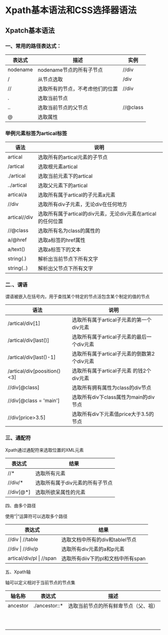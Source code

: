 # Xpath基本语法和CSS选择器语法
 ##  Xpatch基本语法

 ###  一、常用的路径表达式：

| 表达式   | 描述                             | 实例     |
| -------- | -------------------------------- | -------- |
| nodename | nodename节点的所有子节点         | //div    |
| /        | 从节点选取                       | /div     |
| //       | 选取所有的节点，不考虑他们的位置 | //div    |
| .        | 选取当前节点                     |          |
| ..       | 选取当前节点的父节点             | //@class |
| @        | 选取属性                         |          |

###  举例元素标签为artical标签

| 语法         | 说明                                                         |
| ------------ | ------------------------------------------------------------ |
| artical      | 选取所有的artical元素的子节点                                |
| /artical     | 选取根元素artical                                            |
| ./artical    | 选取当前元素下的artical                                      |
| ../artical   | 选取父元素下的artical                                        |
| artical/a    | 选取所有属于artical的子元素a元素                             |
| //div        | 选取所有div子元素，无论div在任何地方                         |
| artical//div | 选取所有属于artical的div元素，无论div元素在artical的任何位置 |
| //@class     | 选取所有名为class的属性的                                    |
| a/@href      | 选取a标签的href属性                                          |
| a/text()     | 选取a标签下的文本                                            |
| string(.)    | 解析出当前节点下所有文字                                     |
| string(..)   | 解析出父节点下所有文字                                       |

###  二.、谓语

谓语被嵌入在括号内，用于查找某个特定的节点活包含某个制定的值的节点

| 语法                        | 说明                                        |      |
| --------------------------- | ------------------------------------------- | ---- |
| /artical/div[1]             | 选取所有属于artical子元素的第一个div元素    |      |
| /artical/div[last()]        | 选取所有属于artical子元素的最后一个div元素  |      |
| /artical/div[last()-1]      | 选取所有属于artical子元素的倒数第2个div元素 |      |
| /artical/div[poosition()<3] | 选取所有属于artical子元素 的钱2个div元素    |      |
| //div[@class]               | 选取所有拥有属性为class的div节点            |      |
| //div[@class = 'main']      | 选取所有div下class属性为main的div节点       |      |
| //div[price>3.5]            | 选取所有div下元素值price大于3.5的节点       |      |

###  三、通配符

Xpath通过通配符来选取位置的XML元素

| 表达式    | 结果                            |
| --------- | ------------------------------- |
| //*       | 选取所有元素                    |
| //div/*   | 选取所有属于div元素的所有子节点 |
| //div[@*] | 选取所欲呆属性的元素            |

四、曲多个路径

使用”|“运算符可以选取多个路径

| 表达式                   | 结果                               |
| ------------------------ | ---------------------------------- |
| //div \| //table         | 选取文档中所有的div和tablel节点    |
| //div \| //div/p         | 选取所有div元素的a和p元素          |
| artical/div/pl \| //span | 选取所有diiv下的pl和文档中所有span |

五、Xpath轴

轴可以定义相对于当前节点的节点集

| 轴名称   | 表达式        | 描述                                 |
| -------- | ------------- | ------------------------------------ |
| ancestor | ./ancestor::* | 选取当前节点的所有鲜卑节点（父、祖） |
|          |               |                                      |
|          |               |                                      |
|          |               |                                      |
|          |               |                                      |
|          |               |                                      |
|          |               |                                      |
|          |               |                                      |
|          |               |                                      |
|          |               |                                      |
|          |               |                                      |

